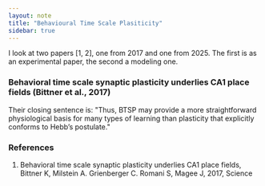 ```yaml
---
layout: note
title: "Behavioural Time Scale Plasiticity"
sidebar: true
---
```



I look at two papers [1, 2], one from 2017 and one from 2025.
The first is as an experimental paper, the second a modeling one.

### Behavioral time scale synaptic plasticity underlies CA1 place fields (Bittner et al., 2017)


Their closing sentence is: "Thus, BTSP may provide a more straightforward physiological basis for many types of learning than plasticity that explicitly conforms to Hebb’s postulate."


### References 

1. Behavioral time scale synaptic plasticity underlies CA1 place fields, Bittner K, Milstein A. Grienberger C. Romani S, Magee J, 2017, Science